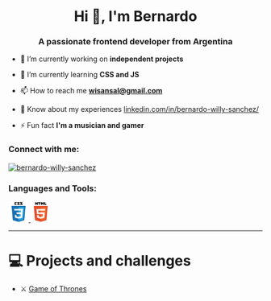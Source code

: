 <h1 align="center">Hi 👋, I'm Bernardo</h1>
<h3 align="center">A passionate frontend developer from Argentina</h3>

- 🔭 I’m currently working on **independent projects**

- 🌱 I’m currently learning **CSS and JS**

- 📫 How to reach me **wisansal@gmail.com**

- 📄 Know about my experiences [linkedin.com/in/bernardo-willy-sanchez/](https://www.linkedin.com/in/bernardo-willy-sanchez/)

- ⚡ Fun fact **I'm a musician and gamer**

<h3 align="left">Connect with me:</h3>
<p align="left">
  <a href="https://linkedin.com/in/bernardo-willy-sanchez" target="blank"><img align="center" src="https://raw.githubusercontent.com/rahuldkjain/github-profile-readme-generator/master/src/images/icons/Social/linked-in-alt.svg" alt="bernardo-willy-sanchez" height="30" width="40" /></a>
</p>

<h3 align="left">Languages and Tools:</h3>
<p align="left"> <a href="https://www.w3schools.com/css/" target="_blank" rel="noreferrer"> <img src="https://raw.githubusercontent.com/devicons/devicon/master/icons/css3/css3-original-wordmark.svg" alt="css3" width="40" height="40"/> </a> <a href="https://www.w3.org/html/" target="_blank" rel="noreferrer"> <img src="https://raw.githubusercontent.com/devicons/devicon/master/icons/html5/html5-original-wordmark.svg" alt="html5" width="40" height="40"/> </a> </p>

---

# 💻 Projects and challenges

- ⚔ [Game of Thrones](https://github.com/Welleh/Game-of-Thrones-characters)
